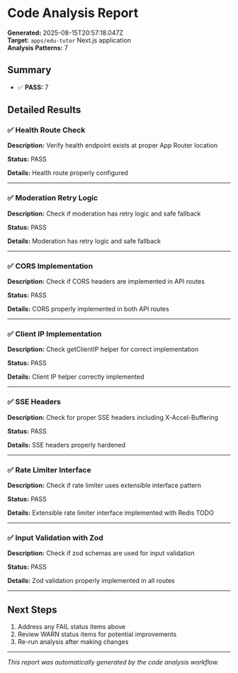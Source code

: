 # Code Analysis Report

**Generated:** 2025-08-15T20:57:18.047Z  
**Target:** `apps/edu-tutor` Next.js application  
**Analysis Patterns:** 7

## Summary

- ✅ **PASS:** 7

## Detailed Results

### ✅ Health Route Check

**Description:** Verify health endpoint exists at proper App Router location

**Status:** PASS

**Details:** Health route properly configured

---

### ✅ Moderation Retry Logic

**Description:** Check if moderation has retry logic and safe fallback

**Status:** PASS

**Details:** Moderation has retry logic and safe fallback

---

### ✅ CORS Implementation

**Description:** Check if CORS headers are implemented in API routes

**Status:** PASS

**Details:** CORS properly implemented in both API routes

---

### ✅ Client IP Implementation

**Description:** Check getClientIP helper for correct implementation

**Status:** PASS

**Details:** Client IP helper correctly implemented

---

### ✅ SSE Headers

**Description:** Check for proper SSE headers including X-Accel-Buffering

**Status:** PASS

**Details:** SSE headers properly hardened

---

### ✅ Rate Limiter Interface

**Description:** Check if rate limiter uses extensible interface pattern

**Status:** PASS

**Details:** Extensible rate limiter interface implemented with Redis TODO

---

### ✅ Input Validation with Zod

**Description:** Check if zod schemas are used for input validation

**Status:** PASS

**Details:** Zod validation properly implemented in all routes

---

## Next Steps

1. Address any FAIL status items above
2. Review WARN status items for potential improvements
3. Re-run analysis after making changes

---

*This report was automatically generated by the code analysis workflow.*
